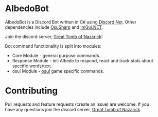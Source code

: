 # AlbedoBot
AlbedoBot is a Discord Bot written in C# using [Discord.Net](https://github.com/RogueException/Discord.Net).
Other dependencies include [OsuSharp](https://github.com/Kiritsu/OsuSharp) and [ImGui.NET](https://github.com/mellinoe/ImGui.NET).

Join the discord server, [Great Tomb of Nazarick](https://discord.gg/Uf9ZME7)!

Bot command functionality is split into modules:
* Core Module - general purpose commands.
* Response Module - tell Albedo to respond, react and track stats about specific words/text.
* osu! Module - [osu!](https://osu.ppy.sh/) game specific commands.

# Contributing
Pull requests and feature requests (create an issue) are welcome. If you have any questions join the discord server, [Great Tomb of Nazarick](https://discord.gg/Uf9ZME7).
